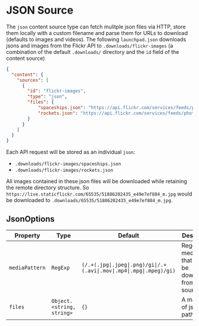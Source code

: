 # JSON Source

The `json` content source type can fetch mulitple json files via HTTP, store them locally with a custom filename and parse them for URLs to download (defaults to images and videos).
The following `launchpad.json` downloads jsons and images from the Flickr API to `.downloads/flickr-images` (a combination of the default `.downloads/` directory and the `id` field of the content source)

```json
{
  "content": {
    "sources": [
      {
        "id": "flickr-images",
        "type": "json",
        "files": {
            "spaceships.json": "https://api.flickr.com/services/feeds/photos_public.gne?format=json&nojsoncallback=1&tags=spaceship",
            "rockets.json": "https://api.flickr.com/services/feeds/photos_public.gne?format=json&nojsoncallback=1&tags=rocket"
        }
      }
    ]
  }
}
```

Each API request will be stored as an individual `json`:
- `.downloads/flickr-images/spaceships.json`
- `.downloads/flickr-images/rockets.json`

All images contained in these json files will be downloaded while retaining the remote directory structure. So `https://live.staticflickr.com/65535/51886202435_e49e7ef884_m.jpg` would be downloaded to `.downloads/65535/51886202435_e49e7ef884_m.jpg`.



##  JsonOptions

| Property | Type | Default | Description |
| - | - | - | - |
| <a name="module_json-source.JsonOptions+mediaPattern">`mediaPattern`</a> |  <code>RegExp</code>|  <code>(/.+(\.jpg\|\.jpeg\|\.png)/gi\|/.+(\.avi\|\.mov\|\.mp4\|\.mpg\|\.mpeg)/gi)</code>  | Regex for media files that should be downloaded from json sources |
| <a name="module_json-source.JsonOptions+files">`files`</a> |  <code>Object.&lt;string, string&gt;</code>|  <code>{}</code>  | A mapping of json file-path -> url |
